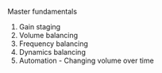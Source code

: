 Master fundamentals

1. Gain staging
2. Volume balancing
3. Frequency balancing
4. Dynamics balancing
5. Automation - Changing volume over time